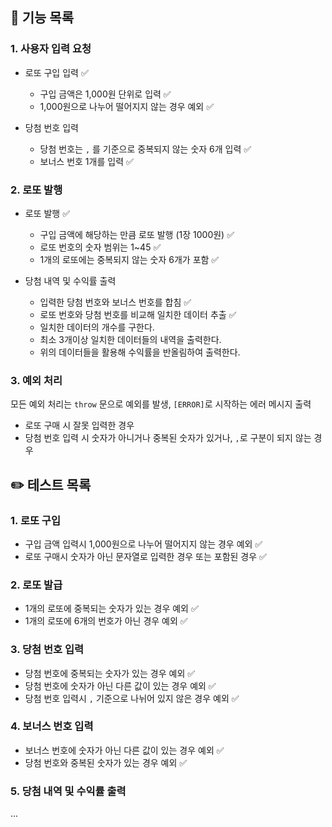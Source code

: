 ## 🚀 기능 목록

### 1. 사용자 입력 요청

- 로또 구입 입력 ✅

  - 구입 금액은 1,000원 단위로 입력 ✅
  - 1,000원으로 나누어 떨어지지 않는 경우 예외 ✅

- 당첨 번호 입력

  - 당첨 번호는 `,` 를 기준으로 중복되지 않는 숫자 6개 입력 ✅
  - 보너스 번호 1개를 입력 ✅

### 2. 로또 발행

- 로또 발행 ✅

  - 구입 금액에 해당하는 만큼 로또 발행 (1장 1000원) ✅
  - 로또 번호의 숫자 범위는 1~45 ✅
  - 1개의 로또에는 중복되지 않는 숫자 6개가 포함 ✅

- 당첨 내역 및 수익률 출력
  - 입력한 당첨 번호와 보너스 번호를 합침 ✅
  - 로또 번호와 당첨 번호를 비교해 일치한 데이터 추출 ✅
  - 일치한 데이터의 개수를 구한다.
  - 최소 3개이상 일치한 데이터들의 내역을 출력한다.
  - 위의 데이터들을 활용해 수익률을 반올림하여 출력한다.

### 3. 예외 처리

모든 예외 처리는 `throw` 문으로 예외를 발생, `[ERROR]`로 시작하는 에러 메시지 출력

- 로또 구매 시 잘못 입력한 경우
- 당첨 번호 입력 시 숫자가 아니거나 중복된 숫자가 있거나, `,`로 구분이 되지 않는 경우

## ✏️ 테스트 목록

### 1. 로또 구입

- 구입 금액 입력시 1,000원으로 나누어 떨어지지 않는 경우 예외 ✅
- 로또 구매시 숫자가 아닌 문자열로 입력한 경우 또는 포함된 경우 ✅

### 2. 로또 발급

- 1개의 로또에 중복되는 숫자가 있는 경우 예외 ✅
- 1개의 로또에 6개의 번호가 아닌 경우 예외 ✅

### 3. 당첨 번호 입력

- 당첨 번호에 중복되는 숫자가 있는 경우 예외 ✅
- 당첨 번호에 숫자가 아닌 다른 값이 있는 경우 예외 ✅
- 당첨 번호 입력시 `,` 기준으로 나뉘어 있지 않은 경우 예외 ✅

### 4. 보너스 번호 입력

- 보너스 번호에 숫자가 아닌 다른 값이 있는 경우 예외 ✅
- 당첨 번호와 중복된 숫자가 있는 경우 예외 ✅

### 5. 당첨 내역 및 수익률 출력

...
